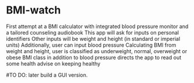 # BMI-watch
First attempt at a BMI calculator with integrated blood pressure monitor and a tailored counseling audiobook
This app will ask for inputs on personal identifiers
Other inputs will be weight and height (in standard or imperial units)
Additionally, user can input blood pressure
Calculating BMI from weight and height, user is classified as underweight, normal, overweight or obese
BMI class in addition to blood pressure directs the app to read out some health advise on keeping healthy


#TO DO: later build a GUI version.
